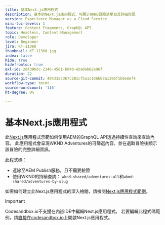 ```yaml
---
title: 基本Next.js應用程式
description: 基本的Next.js應用程式，可顯示WKND冒險清單及其詳細資訊
version: Experience Manager as a Cloud Service
mini-toc-levels: 1
feature: Content Fragments, GraphQL API
topic: Headless, Content Management
role: Developer
level: Beginner
jira: KT-11368
thumbnail: KT-11368.jpg
index: false
hide: true
hidefromtoc: true
exl-id: 2d4396dc-2346-4561-b040-eba0ab62a96f
duration: 22
source-git-commit: 48433a5367c281cf5a1c106b08a1306f1b0e8ef4
workflow-type: tm+mt
source-wordcount: '116'
ht-degree: 0%

---
```


# 基本Next.js應用程式

此[Next.js](https://nextjs.org/)應用程式示範如何使用AEM的GraphQL API透過持續性查詢來查詢內容。 此應用程式會呈現WKND Adventures的可篩選內容，並在選取冒險後顯示該冒險的完整詳細資訊。

此程式碼：

+ 連線至AEM Publish服務，且不需要驗證
+ 使用WKND的持續查詢： `wknd-shared/adventures-all`和`wknd-shared/adventures-by-slug`

如需如何建立此Next.js應用程式的深入檢閱，請檢閱[Next.js應用程式範例](../example-apps/next-js.md)。

>[!IMPORTANT]
>
> Codesandbox.io不支援在內嵌IDE中編輯Next.js應用程式。 若要編輯此程式碼範例，請[直接在codesandbox.io](https://codesandbox.io/s/wknd-next-js-app-u8x5f8)上開啟Next.js應用程式。
